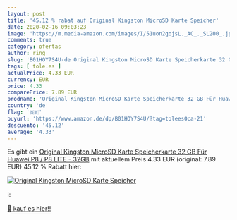 ```yaml
---
layout: post
title: '45.12 % rabat auf Original Kingston MicroSD Karte Speicher'
date: 2020-02-16 09:03:23
image: 'https://m.media-amazon.com/images/I/51uon2gojsL._AC_._SL200_.jpg'
comments: true
category: ofertas
author: ring
slug: 'B01HOY7S4U-de Original Kingston MicroSD Karte Speicherkarte 32 GB Für...'
tags: [ tole.es ]
actualPrice: 4.33 EUR
currency: EUR
price: 4.33
comparePrice: 7.89 EUR
prodname: 'Original Kingston MicroSD Karte Speicherkarte 32 GB Für Huawei P8 / P8 LITE - 32GB'
country: 'de'
flag: '🇩🇪'
buyurl: 'https://www.amazon.de/dp/B01HOY7S4U/?tag=tolees0ca-21'
descuento: '45.12'
average: '4.33'
---
```


Es gibt ein [Original Kingston MicroSD Karte Speicherkarte 32 GB Für Huawei P8 / P8 LITE - 32GB](https://www.amazon.de/dp/B01HOY7S4U/?tag=tolees0ca-21) mit aktuellem Preis 4.33 EUR (original: 7.89 EUR) 45.12 % Rabatt hier:

[![Original Kingston MicroSD Karte Speicher](https://m.media-amazon.com/images/I/51uon2gojsL._AC_._SL200_.jpg)](https://www.amazon.de/dp/B01HOY7S4U/?tag=tolees0ca-21)

ℹ️:


[🛒 kauf es hier!!](https://www.amazon.de/dp/B01HOY7S4U/?tag=tolees0ca-21)
